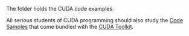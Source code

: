 The folder holds the CUDA code examples.

All serious students of CUDA programming should also study the [Code Samples](https://docs.nvidia.com/cuda/cuda-samples/index.html) that come bundled with the [CUDA Toolkit](https://developer.nvidia.com/cuda-toolkit).
